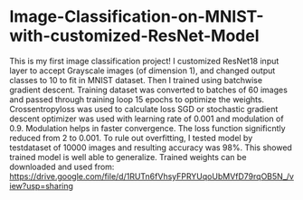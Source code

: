# Image-Classification-on-MNIST-with-customized-ResNet-Model
This is my first image classification project!
I customized ResNet18 input layer to accept Grayscale images (of dimension 1), and changed output classes to 10 to fit in MNIST dataset.
Then I trained using batchwise gradient descent. Training dataset was converted to batches of 60 images and passed through training loop 15 epochs to optimize the weights.
Crossentropyloss was used to calculate loss
SGD or stochastic gradient descent optimizer was used with learning rate of 0.001 and modulation of 0.9. Modulation helps in faster convergence.
The loss function significntly reduced from 2 to 0.001.
To rule out overfitting, I tested model by testdataset of 10000 images and resulting accuracy was 98%. This showed trained model is well able to generalize.
Trained weights can be downloaded and used from: https://drive.google.com/file/d/1RUTn6fVhsyFPRYUqoUbMVfD79rqOB5N_/view?usp=sharing

